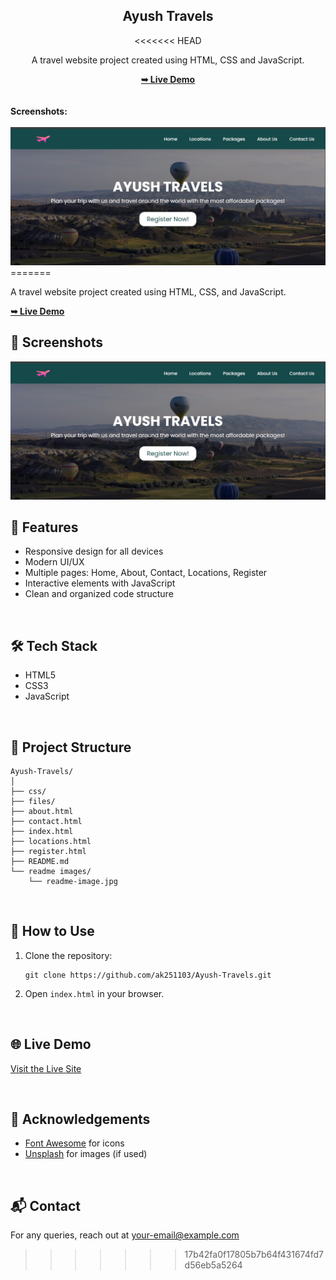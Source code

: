 <h2 align="center">Ayush Travels</h2>

<div align="center">
<<<<<<< HEAD
<p>A travel website project created using HTML, CSS and JavaScript.</p>
<a href="https://ak251103.github.io/Ayush-Travels/" target="_blank"><strong>➥ Live Demo</strong></a>
</div> <br/><br/>
<b>Screenshots:</b> <br/><br/>
<img src="https://github.com/ak251103/Ayush-Travels/blob/main/readme%20images/readme-image.jpg"></img>
=======
  <p>A travel website project created using HTML, CSS, and JavaScript.</p>
  <a href="https://ak251103.github.io/Ayush-Travels/" target="_blank"><strong>➥ Live Demo</strong></a>
</div>

<br/>

## 📸 Screenshots

<img src="https://github.com/ak251103/Ayush-Travels/blob/main/readme%20images/readme-image.jpg?raw=true" alt="Project Screenshot" width="700"/>

<br/>

## 🚀 Features

- Responsive design for all devices
- Modern UI/UX
- Multiple pages: Home, About, Contact, Locations, Register
- Interactive elements with JavaScript
- Clean and organized code structure

<br/>

## 🛠️ Tech Stack

- HTML5
- CSS3
- JavaScript

<br/>

## 📂 Project Structure

```
Ayush-Travels/
│
├── css/
├── files/
├── about.html
├── contact.html
├── index.html
├── locations.html
├── register.html
├── README.md
└── readme images/
    └── readme-image.jpg
```

<br/>

## 📄 How to Use

1. Clone the repository:
   ```
   git clone https://github.com/ak251103/Ayush-Travels.git
   ```
2. Open `index.html` in your browser.

<br/>

## 🌐 Live Demo

[Visit the Live Site](https://ak251103.github.io/Ayush-Travels/)

<br/>

## 🙏 Acknowledgements

- [Font Awesome](https://fontawesome.com/) for icons
- [Unsplash](https://unsplash.com/) for images (if used)

<br/>

## 📬 Contact

For any queries, reach out at [your-email@example.com](mailto:your-email@example.com)
>>>>>>> 17b42fa0f17805b7b64f431674fd7d56eb5a5264
